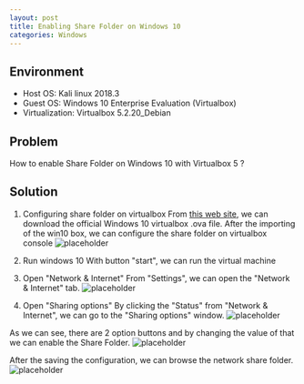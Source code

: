 ```yaml
---
layout: post
title: Enabling Share Folder on Windows 10
categories: Windows
---
```


## Environment
* Host OS: Kali linux 2018.3
* Guest OS: Windows 10 Enterprise Evaluation (Virtualbox)
* Virtualization: Virtualbox 5.2.20_Debian

## Problem
How to enable Share Folder on Windows 10 with Virtualbox 5 ?

## Solution
1. Configuring share folder on virtualbox
From <a href="https://developer.microsoft.com/en-us/microsoft-edge/tools/vms/">this web site</a>, we can download the official Windows 10 virtualbox .ova file. After the importing of the win10 box, we can configure the share folder on virtualbox console 
![placeholder](https://media.githubusercontent.com/media/inar1/inar1.github.io/master/public/images/2018-12-01/2018-12-05-09-53-13.png)

2. Run windows 10
With button "start", we can run the virtual machine

3. Open "Network & Internet"
From "Settings", we can open the "Network & Internet" tab.
![placeholder](https://media.githubusercontent.com/media/inar1/inar1.github.io/master/public/images/2018-12-01/2018-12-05-09-49-17.png)

4. Open "Sharing options"
By clicking the "Status" from "Network & Internet",
we can go to the "Sharing options" window.
![placeholder](https://media.githubusercontent.com/media/inar1/inar1.github.io/master/public/images/2018-12-01/2018-12-05-09-50-24.png)

As we can see, there are 2 option buttons and by changing the value of that
we can enable the Share Folder.
![placeholder](https://media.githubusercontent.com/media/inar1/inar1.github.io/master/public/images/2018-12-01/2018-12-05-09-51-13.png)

After the saving the configuration, we can browse the network share folder.
![placeholder](https://media.githubusercontent.com/media/inar1/inar1.github.io/master/public/images/2018-12-01/2018-12-05-17-24-14.png)
